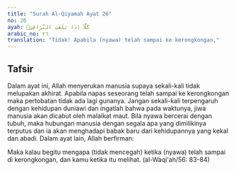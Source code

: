 ```yaml
---
title: "Surah Al-Qiyamah Ayat 26"
no: 26
ayah: كَلَّآ اِذَا بَلَغَتِ التَّرَاقِيَۙ
arabic_no: ٢٦
translation: "Tidak! Apabila (nyawa) telah sampai ke kerongkongan,"
---
```


## Tafsir

Dalam ayat ini, Allah menyerukan manusia supaya sekali-kali tidak melupakan akhirat. Apabila napas seseorang telah sampai ke kerongkongan maka pertobatan tidak ada lagi gunanya. Jangan sekali-kali terpengaruh dengan kehidupan duniawi dan ingatlah bahwa pada waktunya, jiwa manusia akan dicabut oleh malaikat maut. Bila nyawa bercerai dengan tubuh, maka hubungan manusia dengan segala apa yang dimilikinya terputus dan ia akan menghadapi babak baru dari kehidupannya yang kekal dan abadi. Dalam ayat lain, Allah berfirman:

Maka kalau begitu mengapa (tidak mencegah) ketika (nyawa) telah sampai di kerongkongan, dan kamu ketika itu melihat. (al-Waqi'ah/56: 83-84)
